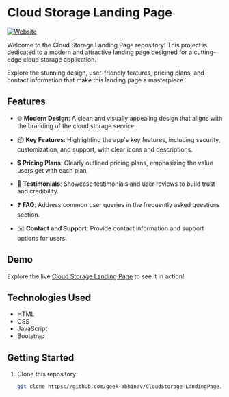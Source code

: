 # Cloud Storage Landing Page

[![Website](https://img.shields.io/website?down_color=red&down_message=offline&up_color=brightgreen&up_message=online&url=https%3A%2F%2Fgeek-abhinav.github.io%2FCloudStorage-LandingPage%2F)](https://geek-abhinav.github.io/CloudStorage-LandingPage/)

Welcome to the Cloud Storage Landing Page repository! This project is dedicated to a modern and attractive landing page designed for a cutting-edge cloud storage application.

Explore the stunning design, user-friendly features, pricing plans, and contact information that make this landing page a masterpiece.


## Features

- 🌐 **Modern Design**: A clean and visually appealing design that aligns with the branding of the cloud storage service.

- 📦 **Key Features**: Highlighting the app's key features, including security, customization, and support, with clear icons and descriptions.

- 💲 **Pricing Plans**: Clearly outlined pricing plans, emphasizing the value users get with each plan.

- 💬 **Testimonials**: Showcase testimonials and user reviews to build trust and credibility.

- ❓ **FAQ**: Address common user queries in the frequently asked questions section.

- ✉️ **Contact and Support**: Provide contact information and support options for users.

## Demo

Explore the live [Cloud Storage Landing Page](https://geek-abhinav.github.io/CloudStorage-LandingPage/) to see it in action!

## Technologies Used

- HTML
- CSS
- JavaScript
- Bootstrap

## Getting Started

1. Clone this repository:

   ```bash
   git clone https://github.com/geek-abhinav/CloudStorage-LandingPage.git
